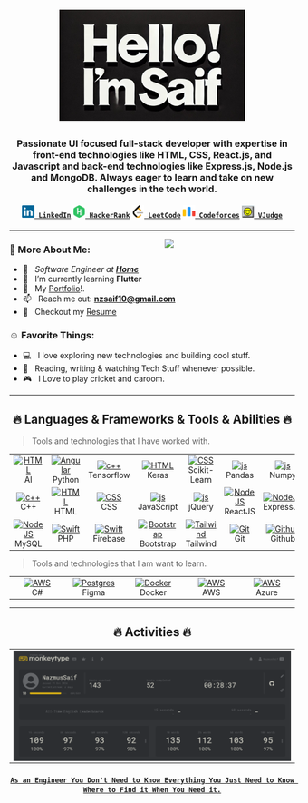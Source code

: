 <h1 align="center">
  <a href="https://www.linkedin.com/in/nzsaif"><img width="65%" alt="Hello, I'm Saif" src="assets/im-saif.jpg" /></a>
</h1>

<h3 align="center">Passionate UI focused full-stack developer with expertise in front-end technologies like HTML, CSS, React.js, and Javascript and back-end technologies like Express.js, Node.js and MongoDB. Always eager to learn and take on new challenges in the tech world.</h3>

<h4 align="center">
  <code><a href="https://www.linkedin.com/in/nzsaif/" title="LinkedIn Profile"><img style="background-color: transparent !important;" width="22" src="images/linkedin.svg"> LinkedIn</a></code>
  <code><a href="https://www.hackerrank.com/nazmussaif_cse" title="HackerRank Profile"><img style="background-color: transparent !important;" width="22" src="images/hackerrank.svg"> HackerRank</a></code>
  <code><a href="https://leetcode.com/u/Nazmus_Saif/" title="LeetCode Profile"><img style="background-color: transparent !important;" width="22" src="images/leetcode.svg"> LeetCode</a></code>
  <code><a href="https://codeforces.com/profile/NSaif" title="Codeforces Profile"><img style="background-color: transparent !important;" width="22" src="images/codeforces.svg"> Codeforces</a></code>
  <code><a href="https://vjudge.net/user/NSaif" title="VJudge Profile"><img style="background-color: transparent !important;" width="22" src="images/vjudge.png"> VJudge</a></code>
</h4>

<hr>

<img align='right' src="https://media.giphy.com/media/M9gbBd9nbDrOTu1Mqx/giphy.gif" width="230">

### 🧐 More About Me:

- 🔭 &nbsp; <em>Software Engineer at <a href="">**Home**</a></em>
- 🌱 &nbsp; I’m currently learning **Flutter**
- 💬 &nbsp; My [Portfolio](https:/www.nazmussaif.info/)!.
- 📫 &nbsp; Reach me out: **nzsaif10@gmail.com**
- 📝 &nbsp; Checkout my [Resume](https://drive.google.com/file/d/16SQ4QZLbuXhrzTzWAgnmd9nYAhXKHQjl/view?usp=sharing)

### ☺️ Favorite Things:

- 💻 &nbsp; I love exploring new technologies and building cool stuff.
- 📰 &nbsp; Reading, writing & watching Tech Stuff whenever possible.
- 🎮 &nbsp; I Love to play cricket and caroom.

<hr>

<h2 align="center" id="nzsaif-tech">🔥 Languages & Frameworks & Tools & Abilities 🔥</h2>

> Tools and technologies that I have worked with.

<table align="center">
  <tr>
    <td align="center" width="96">
      <a href="#">
        <img src="https://skillicons.dev/icons?i=ai" width="48" height="48" alt="HTML" />
      </a>
      <br>AI
    </td>
    <td align="center" width="96"> 
      <a href="#" >
        <img src="https://skillicons.dev/icons?i=python" width="48" height="48" alt="Angular" />
      </a>
      <br>Python
    </td>
    <td align="center" width="96">
      <a href="#">
        <img src="https://skillicons.dev/icons?i=tensorflow" width="48" height="48" alt="c++" />
      </a>
      <br>Tensorflow
    </td>
    <td align="center" width="96">
      <a href="#">
        <img src="[https://skillicons.dev/icons?i=keras](https://www.google.com/url?sa=i&url=https%3A%2F%2Fen.m.wikipedia.org%2Fwiki%2FFile%3AKeras_logo.svg&psig=AOvVaw1KOzNY4lKMbT4S36tYZaZq&ust=1735307275538000&source=images&cd=vfe&opi=89978449&ved=0CBQQjRxqFwoTCNi3_LLJxYoDFQAAAAAdAAAAABAE)" width="48" height="48" alt="HTML" />
      </a>
      <br>Keras
    </td>
    <td align="center" width="96">
      <a href="#">
        <img src="[https://skillicons.dev/icons?i=css](https://www.google.com/url?sa=i&url=https%3A%2F%2Fen.m.wikipedia.org%2Fwiki%2FFile%3AScikit_learn_logo_small.svg&psig=AOvVaw1J2mvDsTyYF54tCvV9Y-u4&ust=1735307244576000&source=images&cd=vfe&opi=89978449&ved=0CBQQjRxqFwoTCMjRraXJxYoDFQAAAAAdAAAAABAE)" width="48" height="48" alt="CSS" />
      </a>
      <br>Scikit-Learn
    </td>
    <td align="center" width="96">
      <a href="#">
        <img src="https://www.google.com/url?sa=i&url=https%3A%2F%2Fen.m.wikipedia.org%2Fwiki%2FFile%3APandas_logo.svg&psig=AOvVaw2Vl2Q6Fx9Zb_huwasMDFV8&ust=1735307324749000&source=images&cd=vfe&opi=89978449&ved=0CBQQjRxqFwoTCOiT3cnJxYoDFQAAAAAdAAAAABAE" width="48" height="48" alt="js" />
      </a>
      <br>Pandas
    </td>
    <td align="center" width="96">
      <a href="#">
        <img src="[https://skillicons.dev/icons?i=jquery](https://www.google.com/url?sa=i&url=https%3A%2F%2Fen.m.wikipedia.org%2Fwiki%2FFile%3ANumPy_logo_2020.svg&psig=AOvVaw2-Yg2ZzA8DSL6YONq3MusR&ust=1735307345171000&source=images&cd=vfe&opi=89978449&ved=0CBQQjRxqFwoTCIjprdPJxYoDFQAAAAAdAAAAABAE)" width="48" height="48" alt="js" />
      </a>
      <br>Numpy
    </td>
    <td align="center" width="96">
      <a href="#">
        <img src="https://www.google.com/url?sa=i&url=https%3A%2F%2Fcommons.wikimedia.org%2Fwiki%2FFile%3AMatplotlib_icon.svg&psig=AOvVaw3W_4tUNTEj-bmMwyGgYCQR&ust=1735307366314000&source=images&cd=vfe&opi=89978449&ved=0CBQQjRxqFwoTCOilmN7JxYoDFQAAAAAdAAAAABAE" width="48" height="48" alt="NodeJS" />
      </a>
      <br>Matplotlib
    </td>
    <td align="center" width="96">
      <a href="#">
        <img src="[https://skillicons.dev/icons?i=express](https://www.google.com/url?sa=i&url=https%3A%2F%2Fworldvectorlogo.com%2Flogo%2Fseaborn-1&psig=AOvVaw3gaNfP9Zd2ZZHULoJvPlDp&ust=1735307387056000&source=images&cd=vfe&opi=89978449&ved=0CBQQjRxqFwoTCLj5kOfJxYoDFQAAAAAdAAAAABAE)" width="48" height="48" alt="NodeJS" />
      </a>
      <br>Seaborn
    </td>
  </tr>
  <tr>
    <td align="center" width="96">
      <a href="#">
        <img src="https://skillicons.dev/icons?i=cpp" width="48" height="48" alt="c++" />
      </a>
      <br>C++
    </td>
    <td align="center" width="96">
      <a href="#">
        <img src="https://skillicons.dev/icons?i=html" width="48" height="48" alt="HTML" />
      </a>
      <br>HTML
    </td>
    <td align="center" width="96">
      <a href="#">
        <img src="https://skillicons.dev/icons?i=css" width="48" height="48" alt="CSS" />
      </a>
      <br>CSS
    </td>
    <td align="center" width="96">
      <a href="#">
        <img src="https://skillicons.dev/icons?i=js" width="48" height="48" alt="js" />
      </a>
      <br>JavaScript
    </td>
    <td align="center" width="96">
      <a href="#">
        <img src="https://skillicons.dev/icons?i=jquery" width="48" height="48" alt="js" />
      </a>
      <br>jQuery
    </td>
    <td align="center" width="96">
      <a href="#">
        <img src="https://skillicons.dev/icons?i=react" width="48" height="48" alt="NodeJS" />
      </a>
      <br>ReactJS
    </td>
    <td align="center" width="96">
      <a href="#">
        <img src="https://skillicons.dev/icons?i=express" width="48" height="48" alt="NodeJS" />
      </a>
      <br>ExpressJS
    </td>
    <td align="center" width="96">
      <a href="#">
        <img src="https://skillicons.dev/icons?i=nodejs" width="48" height="48" alt="NodeJS" />
      </a>
      <br>NodeJS
    </td>
    <td align="center" width="96">
      <a href="#">
        <img src="https://skillicons.dev/icons?i=mongodb" width="48" height="48" alt="NodeJS" />
      </a>
      <br>MongoDB
    </td>
  </tr>
  <tr>
    <td align="center" width="96">
      <a href="#">
        <img src="https://skillicons.dev/icons?i=mysql" width="48" height="48" alt="NodeJS" />
      </a>
      <br>MySQL
    </td>
    <td align="center" width="96"> 
      <a href="#" >
        <img src="https://skillicons.dev/icons?i=php" width="48" height="48" alt="Swift" />
      </a>
      <br>PHP
    </td>
    <td align="center" width="96"> 
      <a href="#" >
        <img src="https://skillicons.dev/icons?i=firebase" width="48" height="48" alt="Swift" />
      </a>
      <br>Firebase
    </td>
    <td align="center" width="96">
      <a href="#">
        <img src="https://skillicons.dev/icons?i=bootstrap" width="48" height="48" alt="Bootstrap" />
      </a>
      <br>Bootstrap
    </td>
    <td align="center" width="96">
      <a href="#">
        <img src="https://skillicons.dev/icons?i=tailwind" width="48" height="48" alt="Tailwind" />
      </a>
      <br>Tailwind
    </td>
    <td align="center" width="96"> 
      <a href="#" >
        <img src="https://skillicons.dev/icons?i=git" width="48" height="48" alt="Git" />
      </a>
      <br>Git
    </td>
    <td align="center" width="96"> 
      <a href="#" >
        <img src="https://skillicons.dev/icons?i=github" width="48" height="48" alt="Github" />
      </a>
      <br>Github
    </td>
    <td align="center" width="96"> 
      <a href="#" >
        <img src="https://skillicons.dev/icons?i=selenium" width="48" height="48" alt="Github" />
      </a>
      <br>Selenium
    </td>
    <td align="center" width="96"> 
      <a href="#" >
        <img src="https://skillicons.dev/icons?i=arduino" width="48" height="48" alt="Github" />
      </a>
      <br>Arduino
    </td>
  </tr>
</table>

> Tools and technologies that I am want to learn.

<table align="center">
  <tr>
  <td align="center" width="96">
      <a href="#">
        <img src="https://skillicons.dev/icons?i=cs" width="48" height="48" alt="AWS" />
      </a>
      <br>C#
    </td>
    <td align="center" width="96">
      <a href="#">
        <img src="https://skillicons.dev/icons?i=figma" width="48" height="48" alt="Postgres" />
      </a>
      <br>Figma
    </td>
    <td align="center" width="105">
      <a href="#">
        <img src="https://skillicons.dev/icons?i=docker" width="48" height="48" alt="Docker" />
      </a>
      <br>Docker
    </td>
    <td align="center" width="96">
      <a href="#">
        <img src="https://skillicons.dev/icons?i=aws" width="48" height="48" alt="AWS" />
      </a>
      <br>AWS
    </td>
    <td align="center" width="96">
      <a href="#">
        <img src="https://skillicons.dev/icons?i=azure" width="48" height="48" alt="AWS" />
      </a>
      <br>Azure
    </td>
  </tr>
</table>

<hr>

<h2 align="center" id="nzsaif-tech">🔥 Activities 🔥</h2>

<table>
  <tr>
    <td>
      <img align="center" src="assets/speedtest.png" alt="nzsaif">
    </td>
  </tr>
</table>

<h4 align="center">
  <code><a href="" target="_blank">As an Engineer You Don't Need to Know Everything You Just Need to Know Where to Find it When You Need it.</a></code>
</h4>
